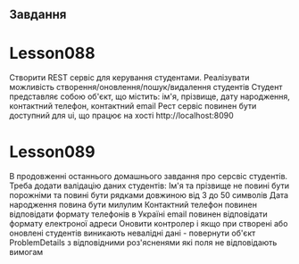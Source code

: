 ## Завдання
# Lesson088
Створити REST сервіс для керування студентами.
Реалізувати можливість створення/оновлення/пошук/видалення студентів
Студент представляє собою об'єкт, що містить: ім'я, прізвище, дату народження, контактний телефон, контактний email
Рест сервіс повинен бути доступний для ui, що працює на хості http://localhost:8090

# Lesson089
В продовженні останнього домашнього завдання про серсвіс студентів.
Треба додати валідацію даних студентів:
Ім'я та прізвище не повині бути порожніми та повині бути рядками довжиною від 3 до 50 символів
Дата народження повина бути милулим
Контактний телефон повинен відповідати формату телефонів в Україні
email повинен відповідати формату електроної адреси
Оновити контролер і якщо при створені або оновлені студентів виникають невалідні дані - повернути об'єкт ProblemDetails з відповідними роз'ясненями які поля не відповідають вимогам
